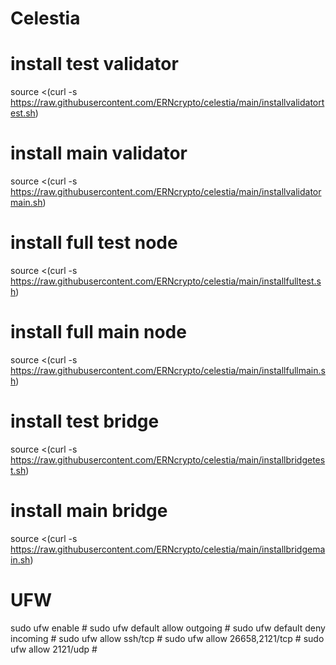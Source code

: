 # Celestia
# install test validator
source <(curl -s https://raw.githubusercontent.com/ERNcrypto/celestia/main/installvalidatortest.sh)
# install main validator
source <(curl -s https://raw.githubusercontent.com/ERNcrypto/celestia/main/installvalidatormain.sh)
# install full test node
source <(curl -s https://raw.githubusercontent.com/ERNcrypto/celestia/main/installfulltest.sh)
# install full main node
source <(curl -s https://raw.githubusercontent.com/ERNcrypto/celestia/main/installfullmain.sh)
# install test bridge 
source <(curl -s https://raw.githubusercontent.com/ERNcrypto/celestia/main/installbridgetest.sh)
# install main bridge 
source <(curl -s https://raw.githubusercontent.com/ERNcrypto/celestia/main/installbridgemain.sh)

# UFW
sudo ufw enable #
sudo ufw default allow outgoing #
sudo ufw default deny incoming #
sudo ufw allow ssh/tcp #
sudo ufw allow 26658,2121/tcp #
sudo ufw allow 2121/udp #
